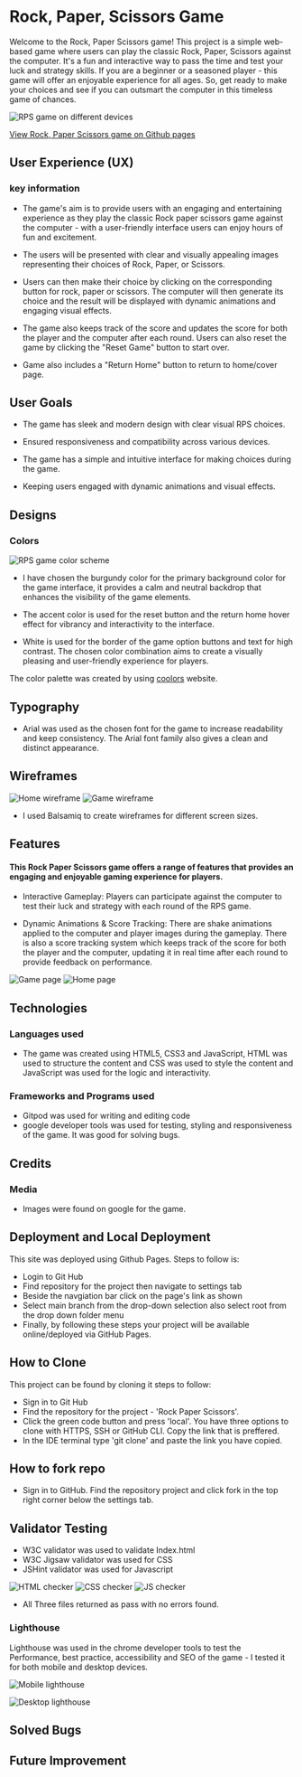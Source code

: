 # Rock, Paper, Scissors Game  

 Welcome to the Rock, Paper Scissors game! This project is a simple web-based game where users can play the classic Rock, Paper, Scissors against the computer. It's a fun and interactive way to pass the time and test your luck and strategy skills. If you are a beginner or a seasoned player - this game will offer an enjoyable experience for all ages. So, get ready to make your choices and see if you can outsmart the computer in this timeless game of chances.  

 ![RPS game on different devices](/Documentation%20/responsive-img.png)

 [View Rock, Paper Scissors game on Github pages](https://riipon1.github.io/rock-paper-scissors/)
## User Experience (UX) 

### key information 

- The game's aim is to provide users with an engaging and entertaining experience as they play the classic Rock paper scissors game against the computer - with a user-friendly interface users can enjoy hours of fun and excitement.  

- The users will be presented with clear and visually appealing images representing their choices of Rock, Paper, or Scissors. 

- Users can then make their choice by clicking on the corresponding button for rock, paper or scissors. The computer will then generate its choice and the result will be displayed with dynamic animations and engaging visual effects.  

- The game also keeps track of the score and updates the score for both the player and the computer after each round. Users can also reset the game by clicking the "Reset Game" button to start over. 

- Game also includes a "Return Home" button to return to home/cover page. 

## User Goals 

- The game has sleek and modern design with clear visual RPS choices. 

- Ensured responsiveness and compatibility across various devices. 

- The game has a simple and intuitive interface for making choices during the game. 

- Keeping users engaged with dynamic animations and visual effects. 


## Designs  

### Colors 
![RPS game color scheme](/Documentation%20/RPS-ColorPalette.png)
- I have chosen the burgundy color for the primary background color for the game interface, it provides a calm and neutral backdrop that enhances the visibility of the game elements. 

- The accent color is used for the reset button and the return home hover effect for vibrancy and interactivity to the interface. 

- White is used for the border of the game option buttons and text for high contrast. The chosen color combination aims to create a visually pleasing and user-friendly experience for players.  

The color palette was created by using [coolors](/Documentation%20/RPS-ColorPalette.png) website.

## Typography  

- Arial was used as the chosen font for the game to increase readability and keep consistency. The Arial font family also gives a clean and distinct appearance.  

## Wireframes 
![Home wireframe](/Documentation%20/wireframe-rps-home.png)
![Game wireframe](/Documentation%20/wireframe-rps-game.png)
- I used Balsamiq to create wireframes for different screen sizes.
## Features 

#### This Rock Paper Scissors game offers a range of features that provides an engaging and enjoyable gaming experience for players. 

- Interactive Gameplay: Players can participate against the computer to test their luck and strategy with each round of the RPS game.  

- Dynamic Animations & Score Tracking: There are shake animations applied to the computer and player images during the gameplay. There is also a score tracking system which keeps track of the score for both the player and the computer, updating it in real time after each round to provide feedback on performance. 

![Game page](/Documentation%20/RPS-Gamepage.png)
![Home page](/Documentation%20/RPS-homepage.png)

## Technologies 
### Languages used

- The game was created using HTML5, CSS3 and JavaScript, HTML was used to structure the content and CSS was used to style the content and JavaScript was used for the logic and interactivity. 

### Frameworks and Programs used

- Gitpod was used for writing and editing code
- google developer tools was used for testing, styling and responsiveness of the game. It was good for solving bugs. 

## Credits
### Media 

- Images were found on google for the game. 

## Deployment and Local Deployment 
This site was deployed using Github Pages.
Steps to follow is:
* Login to Git Hub
* Find repository for the project then navigate to settings tab
* Beside the navgiation bar click on the page's link as shown
* Select main branch from the drop-down selection also select root from the drop down folder menu
* Finally, by following these steps your project will be available online/deployed via GitHub Pages.
## How to Clone 
This project can be found by cloning it steps to follow:
* Sign in to Git Hub
* Find the repository for the project - 'Rock Paper Scissors'.
* Click the green code button and press 'local'. You have three options to clone with HTTPS, SSH or GitHub CLI. Copy the link that is preffered. 
* In the IDE terminal type 'git clone' and paste the link you have copied.

## How to fork repo
* Sign in to GitHub. Find the repository project and click fork in the top right corner below the settings tab. 
## Validator Testing 
- W3C validator was used to validate Index.html
- W3C Jigsaw validator was used for CSS
- JSHint validator was used for Javascript  

![HTML checker](/Documentation%20/html-checker.png)
![CSS checker](/Documentation%20/CSS-checker.png)
![JS checker](/Documentation%20/jhint-checker.png)
- All Three files returned as pass with no errors found.
### Lighthouse
Lighthouse was used in the chrome developer tools to test the Performance, best practice, accessibility and SEO of the game - I tested it for both mobile and desktop devices.  

![Mobile lighthouse](/Documentation%20/lighthouse%20-%20mobile.png)

![Desktop lighthouse](/Documentation%20/lighthouse%20-%20desktop.png)
## Solved Bugs

## Future Improvement 

